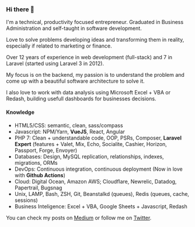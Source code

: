 ### Hi there 👋

I'm a technical, productivity focused entrepreneur. Graduated in Business Administration and self-taught in software development. 

Love to solve problems developing ideas and transforming them in reality, especially if related to marketing or finance. 

Over 12 years of experience in web development (full-stack) and 7 in Laravel (started using Laravel 3 in 2012).

My focus is on the backend, my passion is to understand the problem and come up with a beautiful software architecture to solve it.

I also love to work with data analysis using Microsoft Excel + VBA or Redash, building usefull dashboards for businesses decisions.

#### Knowledge

* HTML5/CSS: semantic, clean, sass/compass
* Javascript: NPM/Yarn, **VueJS**, React, Angular
* PHP 7: Clean + understandable code, OOP, PSRs, Composer, **Laravel Expert** (features + Valet, Mix, Echo, Socialite, Cashier, Horizon, Passport, Forge, Envoyer)
* Databases: Design, MySQL replication, relationships, indexes, migrations, ORMs
* DevOps: Continuous integration, continuous deployment (Now in love with **Github Actions**)
* Cloud: Digital Ocean, Amazon AWS; Cloudflare, Newrelic, Datadog, Papertrail, Bugsnag
* Unix, LAMP, Bash, ZSH, Git, Beanstalkd (queues), Redis (queues, cache, sessions)
* Business Inteligence: Excel + VBA, Google Sheets + Javascript, Redash

You can check my posts on [Medium](https://medium.com/@gabrielkoerich) or follow me on [Twitter](https://twitter.com/gabrielmkoerich).
